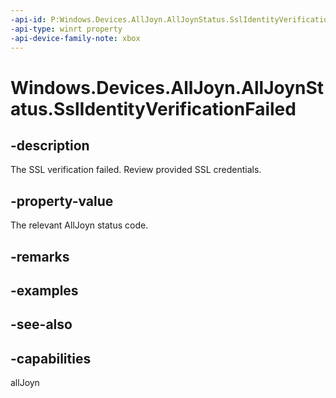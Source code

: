 ```yaml
---
-api-id: P:Windows.Devices.AllJoyn.AllJoynStatus.SslIdentityVerificationFailed
-api-type: winrt property
-api-device-family-note: xbox
---
```


<!-- Property syntax
public int SslIdentityVerificationFailed { get; }
-->

# Windows.Devices.AllJoyn.AllJoynStatus.SslIdentityVerificationFailed

## -description
The SSL verification failed. Review provided SSL credentials.

## -property-value
The relevant AllJoyn status code.

## -remarks

## -examples

## -see-also


## -capabilities
allJoyn